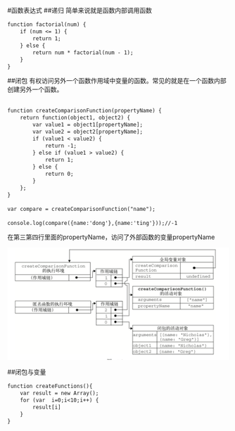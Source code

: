 #函数表达式
##递归
简单来说就是函数内部调用函数

```
function factorial(num) {
    if (num <= 1) {
        return 1;
    } else {
        return num * factorial(num - 1);
    }
}
```

##闭包
有权访问另外一个函数作用域中变量的函数。常见的就是在一个函数内部创建另外一个函数。

```

function createComparisonFunction(propertyName) {
    return function(object1, object2) {
        var value1 = object1[propertyName];
        var value2 = object2[propertyName];
        if (value1 < value2) {
            return -1;
        } else if (value1 > value2) {
            return 1;
        } else {
            return 0;
        }
    };
}

var compare = createComparisonFunction("name");

console.log(compare({name:'dong'},{name:'ting'}));//-1
```
在第三第四行里面的propertyName，访问了外部函数的变量propertyName

![函数-闭包-01](./image/函数-闭包-01.png)


##闭包与变量

```
function createFunctions(){
    var result = new Array();
    for (var  i=0;i<10;i++) {
        result[i]
    }
}
```